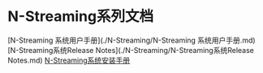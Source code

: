 # N-Streaming系列文档
[N-Streaming 系统用户手册](./N-Streaming/N-Streaming 系统用户手册.md)
[N-Streaming系统Release Notes](./N-Streaming/N-Streaming系统Release Notes.md)
[N-Streaming系统安装手册](./N-Streaming/N-Streaming系统安装手册.md)

